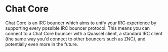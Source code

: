 Chat Core
=========

Chat Core is an IRC bouncer which aims to unify your IRC experience by
supporting every possible IRC bouncer protocol. This means you can connect to a
Chat Core bouncer with a Quassel client, a standard IRC client (the same way
you'd connect to other bouncers such as ZNC), and potentially even more in the
future.

